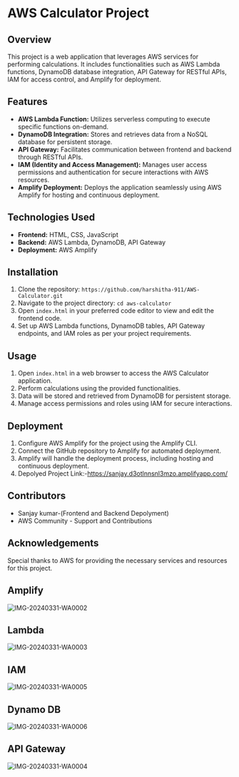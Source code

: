 # AWS Calculator Project

## Overview
This project is a web application that leverages AWS services for performing calculations. It includes functionalities such as AWS Lambda functions, DynamoDB database integration, API Gateway for RESTful APIs, IAM for access control, and Amplify for deployment.

## Features
- **AWS Lambda Function:** Utilizes serverless computing to execute specific functions on-demand.
- **DynamoDB Integration:** Stores and retrieves data from a NoSQL database for persistent storage.
- **API Gateway:** Facilitates communication between frontend and backend through RESTful APIs.
- **IAM (Identity and Access Management):** Manages user access permissions and authentication for secure interactions with AWS resources.
- **Amplify Deployment:** Deploys the application seamlessly using AWS Amplify for hosting and continuous deployment.

## Technologies Used
- **Frontend:** HTML, CSS, JavaScript
- **Backend:** AWS Lambda, DynamoDB, API Gateway
- **Deployment:** AWS Amplify

## Installation
1. Clone the repository: `https://github.com/harshitha-911/AWS-Calculator.git`
2. Navigate to the project directory: `cd aws-calculator`
3. Open `index.html` in your preferred code editor to view and edit the frontend code.
4. Set up AWS Lambda functions, DynamoDB tables, API Gateway endpoints, and IAM roles as per your project requirements.

## Usage
1. Open `index.html` in a web browser to access the AWS Calculator application.
2. Perform calculations using the provided functionalities.
3. Data will be stored and retrieved from DynamoDB for persistent storage.
4. Manage access permissions and roles using IAM for secure interactions.

## Deployment
1. Configure AWS Amplify for the project using the Amplify CLI.
2. Connect the GitHub repository to Amplify for automated deployment.
3. Amplify will handle the deployment process, including hosting and continuous deployment.
4. Depolyed Project Link:-https://sanjay.d3otlnnsnl3mzo.amplifyapp.com/

## Contributors
- Sanjay kumar-(Frontend and Backend Depolyment)
- AWS Community - Support and Contributions

## Acknowledgements
Special thanks to AWS for providing the necessary services and resources for this project.


## Amplify
![IMG-20240331-WA0002](https://github.com/21000032540sanjaykumar/AWS-Calculator/assets/110719261/b7e6c5e9-ba26-4318-99b7-d8752b0a867d)

## Lambda 
![IMG-20240331-WA0003](https://github.com/21000032540sanjaykumar/AWS-Calculator/assets/110719261/b30da4e1-59fc-45b2-a60f-87477ed55139)

## IAM
![IMG-20240331-WA0005](https://github.com/21000032540sanjaykumar/AWS-Calculator/assets/110719261/adfd0053-5c81-4807-b939-b2ec1a87da72)

## Dynamo DB
![IMG-20240331-WA0006](https://github.com/21000032540sanjaykumar/AWS-Calculator/assets/110719261/eba19bb8-2de2-4240-af76-9ffbc42b0f89)

## API Gateway
![IMG-20240331-WA0004](https://github.com/21000032540sanjaykumar/AWS-Calculator/assets/110719261/a7864c78-cbd3-4b82-9f6b-d7bb57457321)






